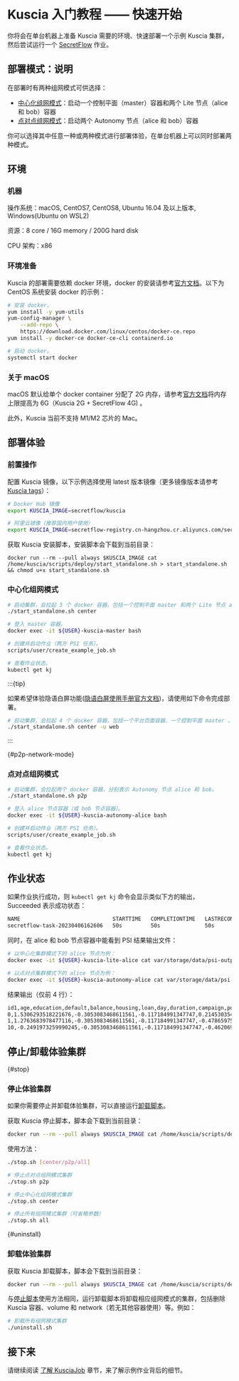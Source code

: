 # Kuscia 入门教程 —— 快速开始

你将会在单台机器上准备 Kuscia 需要的环境、快速部署一个示例 Kuscia 集群，然后尝试运行一个 [SecretFlow] 作业。

[SecretFlow]: https://www.secretflow.org.cn/docs/secretflow

## 部署模式：说明

在部署时有两种组网模式可供选择：

- [中心化组网模式](../reference/architecture_cn.md#中心化组网模式)：启动一个控制平面（master）容器和两个 Lite 节点（alice 和 bob）容器
- [点对点组网模式](../reference/architecture_cn.md#点对点组网模式)：启动两个 Autonomy 节点（alice 和 bob）容器

你可以选择其中任意一种或两种模式进行部署体验，在单台机器上可以同时部署两种模式。

## 环境

### 机器

操作系统：macOS, CentOS7, CentOS8, Ubuntu 16.04 及以上版本, Windows(Ubuntu on WSL2)

资源：8 core / 16G memory / 200G hard disk

CPU 架构：x86

### 环境准备

Kuscia 的部署需要依赖 docker 环境，docker 的安装请参考[官方文档](https://docs.docker.com/engine/install/)。以下为 CentOS 系统安装 docker 的示例：

```bash
# 安装 docker。
yum install -y yum-utils
yum-config-manager \
	--add-repo \
	https://download.docker.com/linux/centos/docker-ce.repo
yum install -y docker-ce docker-ce-cli containerd.io

# 启动 docker。
systemctl start docker
```

### 关于 macOS

macOS 默认给单个 docker container 分配了 2G 内存，请参考[官方文档](https://docs.docker.com/desktop/settings/mac/)将内存上限提高为 6G（Kuscia 2G + SecretFlow 4G) 。

此外，Kuscia 当前不支持 M1/M2 芯片的 Mac。

## 部署体验

### 前置操作

配置 Kuscia 镜像，以下示例选择使用 latest 版本镜像（更多镜像版本请参考 [Kuscia tags](https://hub.docker.com/r/secretflow/kuscia/tags)）：

```bash
# Docker Hub 镜像
export KUSCIA_IMAGE=secretflow/kuscia

# 阿里云镜像（推荐国内用户使用）
export KUSCIA_IMAGE=secretflow-registry.cn-hangzhou.cr.aliyuncs.com/secretflow/kuscia
```

获取 Kuscia 安装脚本，安装脚本会下载到当前目录：

```
docker run --rm --pull always $KUSCIA_IMAGE cat /home/kuscia/scripts/deploy/start_standalone.sh > start_standalone.sh && chmod u+x start_standalone.sh
```

### 中心化组网模式

```bash
# 启动集群，会拉起 3 个 docker 容器，包括一个控制平面 master 和两个 Lite 节点 alice 和 bob。
./start_standalone.sh center

# 登入 master 容器。
docker exec -it ${USER}-kuscia-master bash

# 创建并启动作业（两方 PSI 任务）。
scripts/user/create_example_job.sh

# 查看作业状态。
kubectl get kj
```

:::{tip}

如果希望体验隐语白屏功能([隐语白屏使用手册官方文档](https://www.secretflow.org.cn/docs/quickstart/mvp-platform))，请使用如下命令完成部署。

```bash
# 启动集群，会拉起 4 个 docker 容器，包括一个平台页面容器、一个控制平面 master 、两个 Lite 节点 alice 和 bob。
./start_standalone.sh center -u web

```

:::

{#p2p-network-mode}

### 点对点组网模式

```bash
# 启动集群，会拉起两个 docker 容器，分别表示 Autonomy 节点 alice 和 bob。
./start_standalone.sh p2p

# 登入 alice 节点容器（或 bob 节点容器）。
docker exec -it ${USER}-kuscia-autonomy-alice bash

# 创建并启动作业（两方 PSI 任务）。
scripts/user/create_example_job.sh

# 查看作业状态。
kubectl get kj
```

## 作业状态

如果作业执行成功，则 `kubectl get kj` 命令会显示类似下方的输出，Succeeded 表示成功状态：

```bash
NAME                             STARTTIME   COMPLETIONTIME   LASTRECONCILETIME   PHASE
secretflow-task-20230406162606   50s         50s              50s                 Succeeded
```

同时，在 alice 和 bob 节点容器中能看到 PSI 结果输出文件：

```bash
# 以中心化集群模式下的 alice 节点为例：
docker exec -it ${USER}-kuscia-lite-alice cat var/storage/data/psi-output.csv

# 以点对点集群模式下的 alice 节点为例：
docker exec -it ${USER}-kuscia-autonomy-alice cat var/storage/data/psi-output.csv
```

结果输出（仅前 4 行）：

```bash
id1,age,education,default,balance,housing,loan,day,duration,campaign,pdays,previous,job_blue-collar,job_entrepreneur,job_housemaid,job_management,job_retired,job_self-employed,job_services,job_student,job_technician,job_unemployed,marital_divorced,marital_married,marital_single
0,1.5306293518221676,-0.3053083468611561,-0.117184991347747,0.2145303545250443,1.0358211226635177,-0.3925867711542392,-1.2618906002715358,1.9048694929309795,-0.5762472500554522,-0.4852053503766987,-0.3619838367558999,-0.4639325546169564,-0.1731690076375218,-0.1580237499348341,1.3543943126559297,-0.2734046609851663,-0.1960131708137989,-0.3006459829345367,-0.1700475343179241,-0.4466166954522901,-0.1840186845246444,-0.3589389310523966,0.8806950470683438,-0.6902303314457872
1,1.2763683978477116,-0.3053083468611561,-0.117184991347747,-0.4786597597189064,-0.9654176557324816,-0.3925867711542392,-1.2618906002715358,3.1181827517827982,-0.5762472500554522,-0.4852053503766987,-0.3619838367558999,-0.4639325546169564,-0.1731690076375218,-0.1580237499348341,1.3543943126559297,-0.2734046609851663,-0.1960131708137989,-0.3006459829345367,-0.1700475343179241,-0.4466166954522901,-0.1840186845246444,-0.3589389310523966,0.8806950470683438,-0.6902303314457872
10,-0.2491973259990245,-0.3053083468611561,-0.117184991347747,-0.4620690476721626,1.0358211226635177,-0.3925867711542392,-1.0230801579932494,1.1740266828931782,-0.5762472500554522,-0.4852053503766987,-0.3619838367558999,-0.4639325546169564,-0.1731690076375218,-0.1580237499348341,1.3543943126559297,-0.2734046609851663,-0.1960131708137989,-0.3006459829345367,-0.1700475343179241,-0.4466166954522901,-0.1840186845246444,-0.3589389310523966,-1.1354668149080638,1.4487917358041271
```

## 停止/卸载体验集群

{#stop}

### 停止体验集群

如果你需要停止并卸载体验集群，可以直接运行[卸载脚本](#uninstall)。

获取 Kuscia 停止脚本，脚本会下载到当前目录：

```bash
docker run --rm --pull always $KUSCIA_IMAGE cat /home/kuscia/scripts/deploy/stop.sh > stop.sh && chmod u+x stop.sh
```

使用方法：

```bash
./stop.sh [center/p2p/all]

# 停止点对点组网模式集群
./stop.sh p2p

# 停止中心化组网模式集群
./stop.sh center

# 停止所有组网模式集群（可省略参数）
./stop.sh all
```

{#uninstall}

### 卸载体验集群

获取 Kuscia 卸载脚本，脚本会下载到当前目录：

```bash
docker run --rm --pull always $KUSCIA_IMAGE cat /home/kuscia/scripts/deploy/uninstall.sh > uninstall.sh && chmod u+x uninstall.sh
```

与[停止脚本](#stop)使用方法相同，运行卸载脚本将卸载相应组网模式的集群，包括删除 Kuscia 容器、volume 和 network（若无其他容器使用）等。例如：

```bash
# 卸载所有组网模式集群
./uninstall.sh
```

## 接下来

请继续阅读 [了解 KusciaJob][part-2] 章节，来了解示例作业背后的细节。

[part-2]: ./run_secretflow_cn.md
